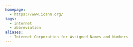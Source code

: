 ```yaml
---
homepage:
  - https://www.icann.org/
tags:
  - internet
  - abbreviation
aliases:
  - Internet Corporation for Assigned Names and Numbers
---
```

